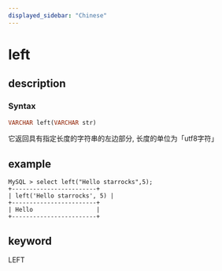 ```yaml
---
displayed_sidebar: "Chinese"
---
```


# left

## description

### Syntax

```Haskell
VARCHAR left(VARCHAR str)
```

它返回具有指定长度的字符串的左边部分, 长度的单位为「utf8字符」

## example

```Plain Text
MySQL > select left("Hello starrocks",5);
+------------------------+
| left('Hello starrocks', 5) |
+------------------------+
| Hello                  |
+------------------------+
```

## keyword

LEFT
